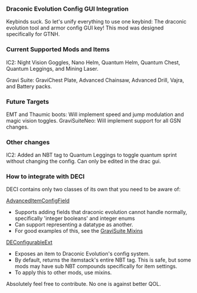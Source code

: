 ### Draconic Evolution Config GUI Integration
Keybinds suck. So let's unify everything to use one keybind: The draconic evolution tool and armor config GUI key! This mod was designed specifically for GTNH.

### Current Supported Mods and Items
IC2: Night Vision Goggles, Nano Helm, Quantum Helm, Quantum Chest, Quantum Leggings, and Mining Laser.

Gravi Suite: GraviChest Plate, Advanced Chainsaw, Advanced Drill, Vajra, and Battery packs.

### Future Targets
EMT and Thaumic boots: Will implement speed and jump modulation and magic vision toggles.
GraviSuiteNeo: Will implement support for all GSN changes.

### Other changes
IC2: Added an NBT tag to Quantum Leggings to toggle quantum sprint without changing the config. Can only be edited in the drac gui.

### How to integrate with DECI
DECI contains only two classes of its own that you need to be aware of:

[AdvancedItemConfigField](https://github.com/Drathonix/DEConfig-Integration/blob/main/src/main/java/com/drathonix/deconfigintegration/bridge/AdvancedItemConfigField.java)
* Supports adding fields that draconic evolution cannot handle normally, specifically 'integer booleans' and integer enums
* Can support representing a datatype as another.
* For good examples of this, see the [GraviSuite Mixins](https://github.com/Drathonix/DEConfig-Integration/tree/main/src/main/java/com/drathonix/deconfigintegration/mixins/gravisuite)

[DEConfigurableExt](https://github.com/Drathonix/DEConfig-Integration/blob/main/src/main/java/com/drathonix/deconfigintegration/bridge/DEConfigurableExt.java)
* Exposes an item to Draconic Evolution's config system.
* By default, returns the itemstack's entire NBT tag. This is safe, but some mods may have sub NBT compounds specifically for item settings.
* To apply this to other mods, use mixins.

Absolutely feel free to contribute. No one is against better QOL.

